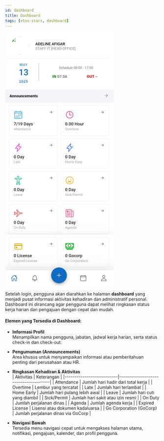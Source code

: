 ```yaml
---
id: dashboard
title: Dashboard
tags: [etos-stars, dashboard]
---
```

![Login](./img/home.png)

Setelah login, pengguna akan diarahkan ke halaman **dashboard** yang menjadi pusat informasi aktivitas kehadiran dan administratif personal. Dashboard ini dirancang agar pengguna dapat melihat ringkasan status kerja harian dan pengajuan dengan cepat dan mudah.

#### Elemen yang Tersedia di Dashboard:

- **Informasi Profil**  
  Menampilkan nama pengguna, jabatan, jadwal kerja harian, serta status check-in dan check-out.

- **Pengumuman (Announcements)**  
  Area khusus untuk menyampaikan informasi atau pemberitahuan penting dari perusahaan atau HR.

- **Ringkasan Kehadiran & Aktivitas**  
    | Aktivitas                 | Keterangan                            |
    |---------------------------|---------------------------------------|
    | Attendance                | Jumlah hari hadir dari total kerja    |
    | Overtime                  | Lembur yang tercatat                  |
    | Late                      | Jumlah hari terlambat                 |
    | Home Early                | Jumlah hari pulang lebih awal         |
    | Leave                     | Jumlah hari cuti yang diambil         |
    | Sick/Permit               | Jumlah hari sakit atau izin resmi     |
    | On Duty                   | Jumlah perjalanan dinas               |
    | Agenda                    | Jumlah agenda kerja                   |
    | Expired License           | Lisensi atau dokumen kadaluarsa       |
    | Go Corporation (GoCorp)   | Jumlah perjalanan dinas via GoCorp    |

- **Navigasi Bawah**  
  Tersedia menu navigasi cepat untuk mengakses halaman utama, notifikasi, pengajuan, kalender, dan profil pengguna.
